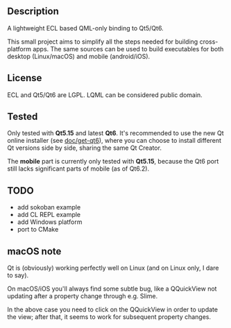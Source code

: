 
Description
-----------

A lightweight ECL based QML-only binding to Qt5/Qt6.

This small project aims to simplify all the steps needed for building
cross-platform apps. The same sources can be used to build executables for both
desktop (Linux/macOS) and mobile (android/iOS).


License
-------

ECL and Qt5/Qt6 are LGPL.
LQML can be considered public domain.


Tested
------

Only tested with **Qt5.15** and latest **Qt6**. It's recommended to use the new
Qt online installer (see [doc/get-qt6](doc/get-qt6.md)), where you can choose
to install different Qt versions side by side, sharing the same Qt Creator.

The **mobile** part is currently only tested with **Qt5.15**, because the Qt6
port still lacks significant parts of mobile (as of Qt6.2).


TODO
----

* add sokoban example
* add CL REPL example
* add Windows platform
* port to CMake


macOS note
----------

Qt is (obviously) working perfectly well on Linux (and on Linux only, I dare to
say).

On macOS/iOS you'll always find some subtle bug, like a QQuickView not updating
after a property change through e.g. Slime.

In the above case you need to click on the QQuickView in order to update the
view; after that, it seems to work for subsequent property changes.
